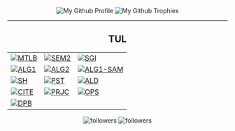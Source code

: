 <p align="center">
  <p align="center">
    <img src="https://github-widgetbox.vercel.app/api/profile?username=Bahamut731lp&theme=darkmode&data=followers,repositories,stars,commits" alt="My Github Profile"/>
    <img src="https://github-profile-trophy.vercel.app/?username=Bahamut731lp&theme=darkhub&column=7&no-bg=true&margin-w=15&no-frame=true" alt="My Github Trophies"/>
  </p>
</p>

---
<h2 align="center">TUL</h2>
<table>
<tbody>
<tr>
   <td>
    <a href="https://github.com/Bahamut731lp/MTLB"><img src="https://github-readme-stats.vercel.app/api/pin/?username=bahamut731lp&repo=mtlb&theme=github_dark&cache_seconds=86400" alt="MTLB"/></a>
  </td>
  
  <td>
    <a href="https://github.com/Bahamut731lp/SEM2"><img src="https://github-readme-stats.vercel.app/api/pin/?username=bahamut731lp&repo=sem2&theme=github_dark&cache_seconds=86400" alt="SEM2"/></a>
  </td>
  
  <td>
    <a href="https://github.com/Bahamut731lp/SGI"><img src="https://github-readme-stats.vercel.app/api/pin/?username=bahamut731lp&repo=sgi&theme=github_dark&cache_seconds=86400" alt="SGI"/></a>
  </td>
</tr>


<tr>
  <td>
    <a href="https://github.com/Bahamut731lp/ALG1"><img src="https://github-readme-stats.vercel.app/api/pin/?username=bahamut731lp&repo=alg1&theme=github_dark&cache_seconds=86400" alt="ALG1"/></a>
  </td>  
  <td>
    <a href="https://github.com/Bahamut731lp/ALG2"><img src="https://github-readme-stats.vercel.app/api/pin/?username=bahamut731lp&repo=alg2&theme=github_dark&cache_seconds=86400" alt="ALG2"/></a>
  </td>
  <td>
    <a href="https://github.com/Bahamut731lp/ALG1-SAM"><img src="https://github-readme-stats.vercel.app/api/pin/?username=bahamut731lp&repo=alg1-sam&theme=github_dark&cache_seconds=86400" alt="ALG1-SAM"/></a>
  </td>  
</tr>

<tr>  
  <td>
    <a href="https://github.com/Bahamut731lp/SH"><img src="https://github-readme-stats.vercel.app/api/pin/?username=bahamut731lp&repo=sh&theme=github_dark&cache_seconds=86400" alt="SH"/></a>
  </td>

  <td>
    <a href="https://github.com/Bahamut731lp/PST"><img src="https://github-readme-stats.vercel.app/api/pin/?username=bahamut731lp&repo=pst&theme=github_dark&cache_seconds=86400" alt="PST"/></a>
  </td>
  
  <td>
    <a href="https://github.com/Bahamut731lp/ALD"><img src="https://github-readme-stats.vercel.app/api/pin/?username=bahamut731lp&repo=ALD&theme=github_dark&cache_seconds=86400" alt="ALD"/></a>
  </td>
  
</tr>

<tr>
  <td>
    <a href="https://github.com/Bahamut731lp/CITE"><img src="https://github-readme-stats.vercel.app/api/pin/?username=bahamut731lp&repo=CITE&theme=github_dark&cache_seconds=86400" alt="CITE"/></a>
  </td>

  <td>
    <a href="https://github.com/Bahamut731lp/PRJC"><img src="https://github-readme-stats.vercel.app/api/pin/?username=bahamut731lp&repo=PRJC&theme=github_dark&cache_seconds=86400" alt="PRJC"/></a>
  </td> 
  
<td>
    <a href="https://github.com/Bahamut731lp/OPS"><img src="https://github-readme-stats.vercel.app/api/pin/?username=bahamut731lp&repo=OPS&theme=github_dark&cache_seconds=86400" alt="OPS"/></a>
  </td>
</tr>
  
  <tr>
    <td>
      <a href="https://github.com/Bahamut731lp/DPB"><img src="https://github-readme-stats.vercel.app/api/pin/?username=bahamut731lp&repo=DPB&theme=github_dark&cache_seconds=86400" alt="DPB"/></a>
    </td>
  </tr>

</tbody>
</table>

<p align="center">
    <img alt="followers" title="Follow me on Github" src="https://img.shields.io/github/followers/Bahamut731lp?color=004E92&style=for-the-badge&logo=github&label=Follow"/>
    <img alt="followers" title="Follow me on Github" src="https://img.shields.io/badge/Pavel%20Vácha-Burezant-004E92?style=for-the-badge"/>
</p>

